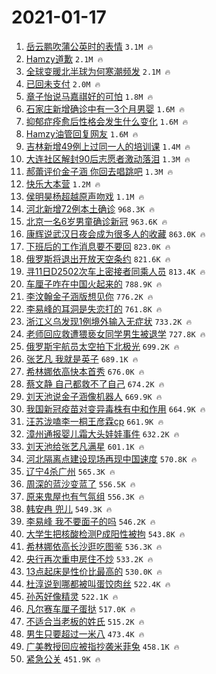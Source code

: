 # 2021-01-17

1. [岳云鹏吹蒲公英时的表情](https://s.weibo.com/weibo?q=%E5%B2%B3%E4%BA%91%E9%B9%8F%E5%90%B9%E8%92%B2%E5%85%AC%E8%8B%B1%E6%97%B6%E7%9A%84%E8%A1%A8%E6%83%85&Refer=top) `3.1M 🔥`
1. [Hamzy道歉](https://s.weibo.com/weibo?q=%23Hamzy%E9%81%93%E6%AD%89%23&Refer=top) `2.1M 🔥`
1. [全球变暖北半球为何寒潮频发](https://s.weibo.com/weibo?q=%23%E5%85%A8%E7%90%83%E5%8F%98%E6%9A%96%E5%8C%97%E5%8D%8A%E7%90%83%E4%B8%BA%E4%BD%95%E5%AF%92%E6%BD%AE%E9%A2%91%E5%8F%91%23&Refer=top) `2.1M 🔥`
1. [已回未支付](https://s.weibo.com/weibo?q=%E5%B7%B2%E5%9B%9E%E6%9C%AA%E6%94%AF%E4%BB%98&Refer=top) `2.0M 🔥`
1. [章子怡说马嘉祺好的可怕](https://s.weibo.com/weibo?q=%E7%AB%A0%E5%AD%90%E6%80%A1%E8%AF%B4%E9%A9%AC%E5%98%89%E7%A5%BA%E5%A5%BD%E7%9A%84%E5%8F%AF%E6%80%95&Refer=top) `1.8M 🔥`
1. [石家庄新增确诊中有一3个月男婴](https://s.weibo.com/weibo?q=%23%E7%9F%B3%E5%AE%B6%E5%BA%84%E6%96%B0%E5%A2%9E%E7%A1%AE%E8%AF%8A%E4%B8%AD%E6%9C%89%E4%B8%803%E4%B8%AA%E6%9C%88%E7%94%B7%E5%A9%B4%23&Refer=top) `1.6M 🔥`
1. [抑郁症痊愈后性格会发生什么变化](https://s.weibo.com/weibo?q=%23%E6%8A%91%E9%83%81%E7%97%87%E7%97%8A%E6%84%88%E5%90%8E%E6%80%A7%E6%A0%BC%E4%BC%9A%E5%8F%91%E7%94%9F%E4%BB%80%E4%B9%88%E5%8F%98%E5%8C%96%23&Refer=top) `1.6M 🔥`
1. [Hamzy油管回复网友](https://s.weibo.com/weibo?q=%23Hamzy%E6%B2%B9%E7%AE%A1%E5%9B%9E%E5%A4%8D%E7%BD%91%E5%8F%8B%23&Refer=top) `1.6M 🔥`
1. [吉林新增49例上过同一人的培训课](https://s.weibo.com/weibo?q=%23%E5%90%89%E6%9E%97%E6%96%B0%E5%A2%9E49%E4%BE%8B%E4%B8%8A%E8%BF%87%E5%90%8C%E4%B8%80%E4%BA%BA%E7%9A%84%E5%9F%B9%E8%AE%AD%E8%AF%BE%23&Refer=top) `1.4M 🔥`
1. [大连社区解封90后志愿者激动落泪](https://s.weibo.com/weibo?q=%23%E5%A4%A7%E8%BF%9E%E7%A4%BE%E5%8C%BA%E8%A7%A3%E5%B0%8190%E5%90%8E%E5%BF%97%E6%84%BF%E8%80%85%E6%BF%80%E5%8A%A8%E8%90%BD%E6%B3%AA%23&Refer=top) `1.3M 🔥`
1. [郝蕾评价金子涵 你回去唱跳吧](https://s.weibo.com/weibo?q=%E9%83%9D%E8%95%BE%E8%AF%84%E4%BB%B7%E9%87%91%E5%AD%90%E6%B6%B5%20%E4%BD%A0%E5%9B%9E%E5%8E%BB%E5%94%B1%E8%B7%B3%E5%90%A7&Refer=top) `1.3M 🔥`
1. [快乐大本营](https://s.weibo.com/weibo?q=%E5%BF%AB%E4%B9%90%E5%A4%A7%E6%9C%AC%E8%90%A5&Refer=top) `1.2M 🔥`
1. [侯明昊杨超越原声吻戏](https://s.weibo.com/weibo?q=%E4%BE%AF%E6%98%8E%E6%98%8A%E6%9D%A8%E8%B6%85%E8%B6%8A%E5%8E%9F%E5%A3%B0%E5%90%BB%E6%88%8F&Refer=top) `1.1M 🔥`
1. [河北新增72例本土确诊](https://s.weibo.com/weibo?q=%23%E6%B2%B3%E5%8C%97%E6%96%B0%E5%A2%9E72%E4%BE%8B%E6%9C%AC%E5%9C%9F%E7%A1%AE%E8%AF%8A%23&Refer=top) `968.3K 🔥`
1. [北京一名6岁男童确诊新冠](https://s.weibo.com/weibo?q=%23%E5%8C%97%E4%BA%AC%E4%B8%80%E5%90%8D6%E5%B2%81%E7%94%B7%E7%AB%A5%E7%A1%AE%E8%AF%8A%E6%96%B0%E5%86%A0%23&Refer=top) `963.6K 🔥`
1. [康辉说武汉日夜会成为很多人的收藏](https://s.weibo.com/weibo?q=%23%E5%BA%B7%E8%BE%89%E8%AF%B4%E6%AD%A6%E6%B1%89%E6%97%A5%E5%A4%9C%E4%BC%9A%E6%88%90%E4%B8%BA%E5%BE%88%E5%A4%9A%E4%BA%BA%E7%9A%84%E6%94%B6%E8%97%8F%23&Refer=top) `863.0K 🔥`
1. [下班后的工作消息要不要回](https://s.weibo.com/weibo?q=%23%E4%B8%8B%E7%8F%AD%E5%90%8E%E7%9A%84%E5%B7%A5%E4%BD%9C%E6%B6%88%E6%81%AF%E8%A6%81%E4%B8%8D%E8%A6%81%E5%9B%9E%23&Refer=top) `823.0K 🔥`
1. [俄罗斯将退出开放天空条约](https://s.weibo.com/weibo?q=%23%E4%BF%84%E7%BD%97%E6%96%AF%E5%B0%86%E9%80%80%E5%87%BA%E5%BC%80%E6%94%BE%E5%A4%A9%E7%A9%BA%E6%9D%A1%E7%BA%A6%23&Refer=top) `821.6K 🔥`
1. [寻11日D2502次车上密接者同乘人员](https://s.weibo.com/weibo?q=%23%E5%AF%BB11%E6%97%A5D2502%E6%AC%A1%E8%BD%A6%E4%B8%8A%E5%AF%86%E6%8E%A5%E8%80%85%E5%90%8C%E4%B9%98%E4%BA%BA%E5%91%98%23&Refer=top) `813.4K 🔥`
1. [车厘子咋在中国火起来的](https://s.weibo.com/weibo?q=%23%E8%BD%A6%E5%8E%98%E5%AD%90%E5%92%8B%E5%9C%A8%E4%B8%AD%E5%9B%BD%E7%81%AB%E8%B5%B7%E6%9D%A5%E7%9A%84%23&Refer=top) `788.9K 🔥`
1. [李汶翰金子涵版想见你](https://s.weibo.com/weibo?q=%23%E6%9D%8E%E6%B1%B6%E7%BF%B0%E9%87%91%E5%AD%90%E6%B6%B5%E7%89%88%E6%83%B3%E8%A7%81%E4%BD%A0%23&Refer=top) `776.2K 🔥`
1. [李易峰的耳洞是失恋打的](https://s.weibo.com/weibo?q=%23%E6%9D%8E%E6%98%93%E5%B3%B0%E7%9A%84%E8%80%B3%E6%B4%9E%E6%98%AF%E5%A4%B1%E6%81%8B%E6%89%93%E7%9A%84%23&Refer=top) `761.8K 🔥`
1. [浙江义乌发现1例境外输入无症状](https://s.weibo.com/weibo?q=%23%E6%B5%99%E6%B1%9F%E4%B9%89%E4%B9%8C%E5%8F%91%E7%8E%B01%E4%BE%8B%E5%A2%83%E5%A4%96%E8%BE%93%E5%85%A5%E6%97%A0%E7%97%87%E7%8A%B6%23&Refer=top) `733.2K 🔥`
1. [老师回应救遭猥亵女同学男生被退学](https://s.weibo.com/weibo?q=%23%E8%80%81%E5%B8%88%E5%9B%9E%E5%BA%94%E6%95%91%E9%81%AD%E7%8C%A5%E4%BA%B5%E5%A5%B3%E5%90%8C%E5%AD%A6%E7%94%B7%E7%94%9F%E8%A2%AB%E9%80%80%E5%AD%A6%23&Refer=top) `727.8K 🔥`
1. [俄罗斯宇航员太空拍下北极光](https://s.weibo.com/weibo?q=%E4%BF%84%E7%BD%97%E6%96%AF%E5%AE%87%E8%88%AA%E5%91%98%E5%A4%AA%E7%A9%BA%E6%8B%8D%E4%B8%8B%E5%8C%97%E6%9E%81%E5%85%89&Refer=top) `699.2K 🔥`
1. [张艺凡 我就是英子](https://s.weibo.com/weibo?q=%E5%BC%A0%E8%89%BA%E5%87%A1%20%E6%88%91%E5%B0%B1%E6%98%AF%E8%8B%B1%E5%AD%90&Refer=top) `689.1K 🔥`
1. [希林娜依高快本首秀](https://s.weibo.com/weibo?q=%23%E5%B8%8C%E6%9E%97%E5%A8%9C%E4%BE%9D%E9%AB%98%E5%BF%AB%E6%9C%AC%E9%A6%96%E7%A7%80%23&Refer=top) `676.0K 🔥`
1. [蔡文静 自己都救不了自己](https://s.weibo.com/weibo?q=%E8%94%A1%E6%96%87%E9%9D%99%20%E8%87%AA%E5%B7%B1%E9%83%BD%E6%95%91%E4%B8%8D%E4%BA%86%E8%87%AA%E5%B7%B1&Refer=top) `674.2K 🔥`
1. [刘天池说金子涵像机器人](https://s.weibo.com/weibo?q=%23%E5%88%98%E5%A4%A9%E6%B1%A0%E8%AF%B4%E9%87%91%E5%AD%90%E6%B6%B5%E5%83%8F%E6%9C%BA%E5%99%A8%E4%BA%BA%23&Refer=top) `669.9K 🔥`
1. [我国新冠疫苗对变异毒株有中和作用](https://s.weibo.com/weibo?q=%23%E6%88%91%E5%9B%BD%E6%96%B0%E5%86%A0%E7%96%AB%E8%8B%97%E5%AF%B9%E5%8F%98%E5%BC%82%E6%AF%92%E6%A0%AA%E6%9C%89%E4%B8%AD%E5%92%8C%E4%BD%9C%E7%94%A8%23&Refer=top) `664.9K 🔥`
1. [汪苏泷嗑李一桐王彦霖cp](https://s.weibo.com/weibo?q=%23%E6%B1%AA%E8%8B%8F%E6%B3%B7%E5%97%91%E6%9D%8E%E4%B8%80%E6%A1%90%E7%8E%8B%E5%BD%A6%E9%9C%96cp%23&Refer=top) `661.9K 🔥`
1. [漳州通报婴儿霜大头娃娃事件](https://s.weibo.com/weibo?q=%23%E6%BC%B3%E5%B7%9E%E9%80%9A%E6%8A%A5%E5%A9%B4%E5%84%BF%E9%9C%9C%E5%A4%A7%E5%A4%B4%E5%A8%83%E5%A8%83%E4%BA%8B%E4%BB%B6%23&Refer=top) `632.2K 🔥`
1. [刘天池给张艺凡满星](https://s.weibo.com/weibo?q=%23%E5%88%98%E5%A4%A9%E6%B1%A0%E7%BB%99%E5%BC%A0%E8%89%BA%E5%87%A1%E6%BB%A1%E6%98%9F%23&Refer=top) `601.1K 🔥`
1. [河北隔离点建设现场再现中国速度](https://s.weibo.com/weibo?q=%23%E6%B2%B3%E5%8C%97%E9%9A%94%E7%A6%BB%E7%82%B9%E5%BB%BA%E8%AE%BE%E7%8E%B0%E5%9C%BA%E5%86%8D%E7%8E%B0%E4%B8%AD%E5%9B%BD%E9%80%9F%E5%BA%A6%23&Refer=top) `570.8K 🔥`
1. [辽宁4杀广州](https://s.weibo.com/weibo?q=%E8%BE%BD%E5%AE%814%E6%9D%80%E5%B9%BF%E5%B7%9E&Refer=top) `565.3K 🔥`
1. [周深的蓝沙变蓝了](https://s.weibo.com/weibo?q=%E5%91%A8%E6%B7%B1%E7%9A%84%E8%93%9D%E6%B2%99%E5%8F%98%E8%93%9D%E4%BA%86&Refer=top) `556.5K 🔥`
1. [原来鬼屋也有气氛组](https://s.weibo.com/weibo?q=%23%E5%8E%9F%E6%9D%A5%E9%AC%BC%E5%B1%8B%E4%B9%9F%E6%9C%89%E6%B0%94%E6%B0%9B%E7%BB%84%23&Refer=top) `556.3K 🔥`
1. [韩安冉 兜儿](https://s.weibo.com/weibo?q=%E9%9F%A9%E5%AE%89%E5%86%89%20%E5%85%9C%E5%84%BF&Refer=top) `549.3K 🔥`
1. [李易峰 我不要面子的吗](https://s.weibo.com/weibo?q=%E6%9D%8E%E6%98%93%E5%B3%B0%20%E6%88%91%E4%B8%8D%E8%A6%81%E9%9D%A2%E5%AD%90%E7%9A%84%E5%90%97&Refer=top) `546.2K 🔥`
1. [大学生把核酸检测P成阳性被拘](https://s.weibo.com/weibo?q=%E5%A4%A7%E5%AD%A6%E7%94%9F%E6%8A%8A%E6%A0%B8%E9%85%B8%E6%A3%80%E6%B5%8BP%E6%88%90%E9%98%B3%E6%80%A7%E8%A2%AB%E6%8B%98&Refer=top) `543.8K 🔥`
1. [希林娜依高长沙逛吃图鉴](https://s.weibo.com/weibo?q=%23%E5%B8%8C%E6%9E%97%E5%A8%9C%E4%BE%9D%E9%AB%98%E9%95%BF%E6%B2%99%E9%80%9B%E5%90%83%E5%9B%BE%E9%89%B4%23&Refer=top) `536.3K 🔥`
1. [央行再次重申房住不炒](https://s.weibo.com/weibo?q=%23%E5%A4%AE%E8%A1%8C%E5%86%8D%E6%AC%A1%E9%87%8D%E7%94%B3%E6%88%BF%E4%BD%8F%E4%B8%8D%E7%82%92%23&Refer=top) `533.2K 🔥`
1. [13点起床是性价比最高的](https://s.weibo.com/weibo?q=%2313%E7%82%B9%E8%B5%B7%E5%BA%8A%E6%98%AF%E6%80%A7%E4%BB%B7%E6%AF%94%E6%9C%80%E9%AB%98%E7%9A%84%23&Refer=top) `530.0K 🔥`
1. [杜淳说到哪都被叫蛋饺肉丝](https://s.weibo.com/weibo?q=%23%E6%9D%9C%E6%B7%B3%E8%AF%B4%E5%88%B0%E5%93%AA%E9%83%BD%E8%A2%AB%E5%8F%AB%E8%9B%8B%E9%A5%BA%E8%82%89%E4%B8%9D%23&Refer=top) `522.4K 🔥`
1. [孙芮好像精灵](https://s.weibo.com/weibo?q=%23%E5%AD%99%E8%8A%AE%E5%A5%BD%E5%83%8F%E7%B2%BE%E7%81%B5%23&Refer=top) `522.1K 🔥`
1. [凡尔赛车厘子蛋挞](https://s.weibo.com/weibo?q=%23%E5%87%A1%E5%B0%94%E8%B5%9B%E8%BD%A6%E5%8E%98%E5%AD%90%E8%9B%8B%E6%8C%9E%23&Refer=top) `517.0K 🔥`
1. [不适合当老板的姓氏](https://s.weibo.com/weibo?q=%23%E4%B8%8D%E9%80%82%E5%90%88%E5%BD%93%E8%80%81%E6%9D%BF%E7%9A%84%E5%A7%93%E6%B0%8F%23&Refer=top) `515.2K 🔥`
1. [男生只要超过一米八](https://s.weibo.com/weibo?q=%23%E7%94%B7%E7%94%9F%E5%8F%AA%E8%A6%81%E8%B6%85%E8%BF%87%E4%B8%80%E7%B1%B3%E5%85%AB%23&Refer=top) `473.4K 🔥`
1. [广美教授回应被指抄袭米菲兔](https://s.weibo.com/weibo?q=%23%E5%B9%BF%E7%BE%8E%E6%95%99%E6%8E%88%E5%9B%9E%E5%BA%94%E8%A2%AB%E6%8C%87%E6%8A%84%E8%A2%AD%E7%B1%B3%E8%8F%B2%E5%85%94%23&Refer=top) `458.1K 🔥`
1. [紧急公关](https://s.weibo.com/weibo?q=%E7%B4%A7%E6%80%A5%E5%85%AC%E5%85%B3&Refer=top) `451.9K 🔥`
